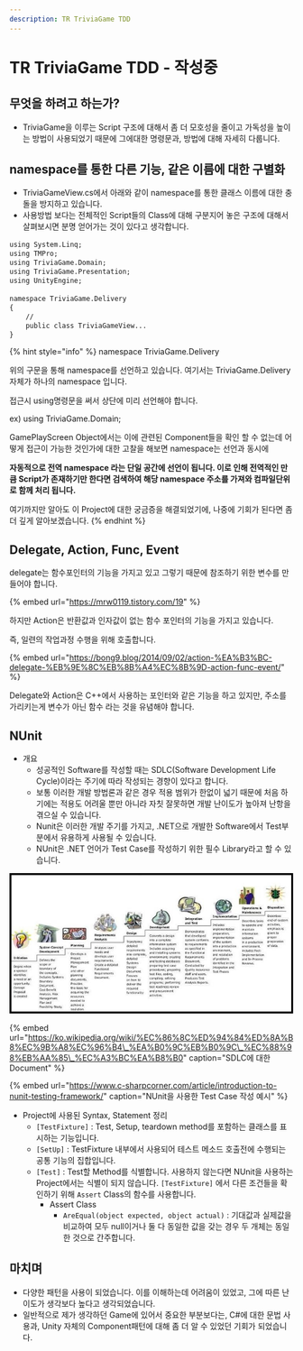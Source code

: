 ```yaml
---
description: TR TriviaGame TDD
---
```


# TR TriviaGame TDD - 작성중

## 무엇을 하려고 하는가?

* TriviaGame을 이루는 Script 구조에 대해서 좀 더 모호성을 줄이고 가독성을 높이는 방법이 사용되었기 때문에 그에대한 명령문과, 방법에 대해 자세히 다룹니다.

## namespace를 통한 다른 기능, 같은 이름에 대한 구별화

* TriviaGameView.cs에서 아래와 같이 namespace를 통한 클래스 이름에 대한 충돌을 방지하고 있습니다.
* 사용방법 보다는 전체적인 Script들의 Class에 대해 구분지어 놓은 구조에 대해서 살펴보시면 분명 얻어가는 것이 있다고 생각합니다.

```text
using System.Linq;
using TMPro;
using TriviaGame.Domain;
using TriviaGame.Presentation;
using UnityEngine;

namespace TriviaGame.Delivery
{
    // 
    public class TriviaGameView...
}
```

{% hint style="info" %}
namespace TriviaGame.Delivery

위의 구문을 통해 namespace를 선언하고 있습니다. 여기서는 TriviaGame.Delivery 자체가 하나의 namespace 입니다.

접근시 using명령문을 써서 상단에 미리 선언해야 합니다.

ex\) using TriviaGame.Domain;



GamePlayScreen Object에서는 이에 관련된 Component들을 확인 할 수 없는데 어떻게 접근이 가능한 것인가에 대한 고찰을 해보면 namespace는 선언과 동시에 

**자동적으로 전역 namespace 라는 단일 공간에 선언이 됩니다. 이로 인해 전역적인 만큼 Script가 존재하기만 한다면 검색하여 해당 namespace 주소를 가져와 컴파일단위로 함께 처리 됩니다.**

여기까지만 알아도 이 Project에 대한 궁금증을 해결되었기에, 나중에 기회가 된다면 좀 더 깊게 알아보겠습니다.
{% endhint %}

## Delegate, Action, Func, Event

delegate는 함수포인터의 기능을 가지고 있고 그렇기 때문에 참조하기 위한 변수를 만들어야 합니다.

{% embed url="https://mrw0119.tistory.com/19" %}

하지만 Action은 반환값과 인자값이 없는 함수 포인터의 기능을 가지고 있습니다.

즉, 일련의 작업과정 수행을 위해 호출합니다.

{% embed url="https://bong9.blog/2014/09/02/action-%EA%B3%BC-delegate-%EB%9E%8C%EB%8B%A4%EC%8B%9D-action-func-event/" %}

Delegate와 Action은 C++에서 사용하는 포인터와 같은 기능을 하고 있지만, 주소를 가리키는게 변수가 아닌 함수 라는 것을 유념해야 합니다. 

## NUnit

* 개요
  * 성공적인 Software를 작성할 때는 SDLC\(Software Development Life Cycle\)이라는 주기에 따라 작성되는 경향이 있다고 합니다.
  * 보통 이러한 개발 방법론과 같은 경우 적용 범위가 한없이 넓기 때문에 처음 하기에는 적용도 어려울 뿐만 아니라 자칫 잘못하면 개발 난이도가 높아져 난항을 겪으실 수 있습니다.
  * Nunit은 이러한 개발 주기를 가지고, .NET으로 개발한 Software에서 Test부분에서 유용하게 사용될 수 있습니다.
  * NUnit은 .NET 언어가 Test Case를 작성하기 위한 필수 Library라고 할 수 있습니다.

![&#xC18C;&#xD504;&#xD2B8;&#xC6E8;&#xC5B4; &#xAC1C;&#xBC1C; &#xC0DD;&#xBA85; &#xC8FC;&#xAE30;\(SDLC\)](../../.gitbook/assets/image%20%2893%29.png)

{% embed url="https://ko.wikipedia.org/wiki/%EC%86%8C%ED%94%84%ED%8A%B8%EC%9B%A8%EC%96%B4\_%EA%B0%9C%EB%B0%9C\_%EC%88%98%EB%AA%85\_%EC%A3%BC%EA%B8%B0" caption="SDLC에 대한 Document" %}

{% embed url="https://www.c-sharpcorner.com/article/introduction-to-nunit-testing-framework/" caption="NUnit을 사용한 Test Case 작성 예시" %}

* Project에 사용된 Syntax, Statement 정리
  * `[TestFixture]` : Test, Setup, teardown method를 포함하는 클래스를 표시하는 기능입니다.
  * `[SetUp]` : TestFixture 내부에서 사용되어 테스트 메소드 호출전에 수행되는 공통 기능의 집합입니다.
  * `[Test]` : Test할 Method를 식별합니다. 사용하지 않는다면 NUnit을 사용하는 Project에서는 식별이 되지 않습니다. `[TestFixture]` 에서 다른 조건들을 확인하기 위해 `Assert` Class의 함수를 사용합니다.
    * Assert Class
      * `AreEqual(object expected, object actual)` : 기대값과 실제값을 비교하여 모두 null이거나 둘 다 동일한 값을 갖는 경우 두 개체는 동일한 것으로 간주합니다.

## 마치며

* 다양한 패턴을 사용이 되었습니다. 이를 이해하는데 어려움이 있었고, 그에 따른 난이도가 생각보다 높다고 생각되었습니다.
* 일반적으로 제가 생각하던 Game에 있어서 중요한 부분보다는, C\#에 대한 문법 사용과, Unity 자체의 Component패턴에 대해 좀 더 알 수 있었던 기회가 되었습니다.

